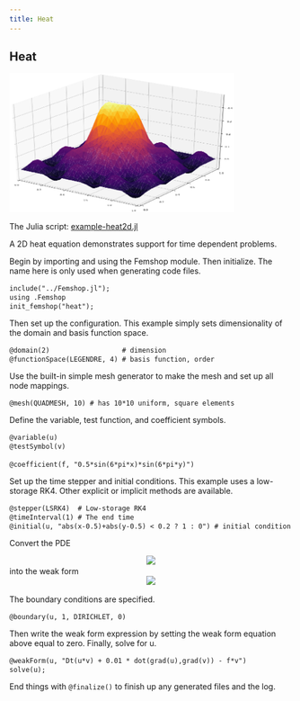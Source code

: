 ```yaml
---
title: Heat
---
```


## Heat

<img src="images/heat.png" alt="heat" width="400">

The Julia script: <a href="https://github.com/paralab/femshop/blob/master/femshop/examples/example-heat2d.jl">example-heat2d.jl</a>

A 2D heat equation demonstrates support for time dependent problems.

Begin by importing and using the Femshop module. Then initialize. The name here is only used when generating code files.
```
include("../Femshop.jl");
using .Femshop
init_femshop("heat");
```
Then set up the configuration. This example simply sets dimensionality of the domain and basis function space.
```
@domain(2)                  # dimension
@functionSpace(LEGENDRE, 4) # basis function, order
```
Use the built-in simple mesh generator to make the mesh and set up all node mappings.
```
@mesh(QUADMESH, 10) # has 10*10 uniform, square elements
```
Define the variable, test function, and coefficient symbols.
```
@variable(u)
@testSymbol(v)

@coefficient(f, "0.5*sin(6*pi*x)*sin(6*pi*y)")
```
Set up the time stepper and initial conditions. This example uses a low-storage RK4. Other explicit or implicit methods are available.
```
@stepper(LSRK4)  # Low-storage RK4
@timeInterval(1) # The end time
@initial(u, "abs(x-0.5)+abs(y-0.5) < 0.2 ? 1 : 0") # initial condition
```
Convert the PDE
<div align="center"><img src="https://render.githubusercontent.com/render/math?math=\frac{d}{dt}u%2BD\Delta%20u=f"> </div>
into the weak form
<div align="center"><img src="https://render.githubusercontent.com/render/math?math=\frac{d}{dt}(u,v)%2BD(\nabla%20u,\nabla%20v)=(f,v)"> </div>

The boundary conditions are specified.
```
@boundary(u, 1, DIRICHLET, 0)
```
Then write the weak form expression by setting the weak form equation above equal to zero. Finally, solve for u.
```
@weakForm(u, "Dt(u*v) + 0.01 * dot(grad(u),grad(v)) - f*v")
solve(u);
```
End things with `@finalize()` to finish up any generated files and the log.